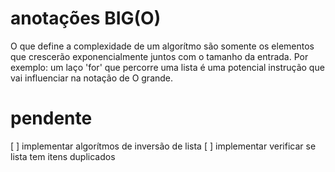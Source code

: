 # anotações BIG(O)
O que define a complexidade de um algorítmo são somente os elementos que crescerão exponencialmente juntos com o tamanho da entrada. Por exemplo: um laço 'for' que percorre uma lista é uma potencial instrução que vai influenciar na notação de O grande.

# pendente
[ ] implementar algorítmos de inversão de lista
[ ] implementar verificar se lista tem itens duplicados
